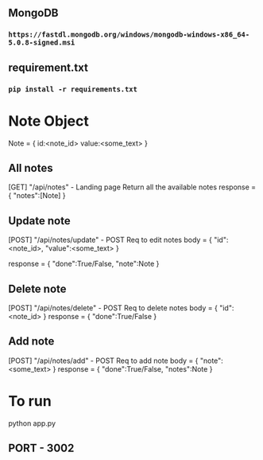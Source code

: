 ## MongoDB 

### `https://fastdl.mongodb.org/windows/mongodb-windows-x86_64-5.0.8-signed.msi`


## requirement.txt
### `pip install -r requirements.txt`

# Note Object
Note = {
    id:<note_id>
    value:<some_text>
}


## All notes
[GET] "/api/notes" - Landing page
    Return all the available notes
response = {
    "notes":[Note]
}

## Update note
[POST] "/api/notes/update" - POST Req to edit notes
body = {
    "id":<note_id>,
    "value":<some_text>
}

response = {
    "done":True/False,
    "note":Note
}

## Delete note
[POST] "/api/notes/delete" - POST Req to delete notes
body = {
    "id":<note_id>
}
response = {
    "done":True/False
}

## Add note
[POST] "/api/notes/add" - POST Req to add note
body = {
    "note":<some_text>
}
response = {
    "done":True/False,
    "notes":Note
}

# To run
python app.py

## PORT - 3002